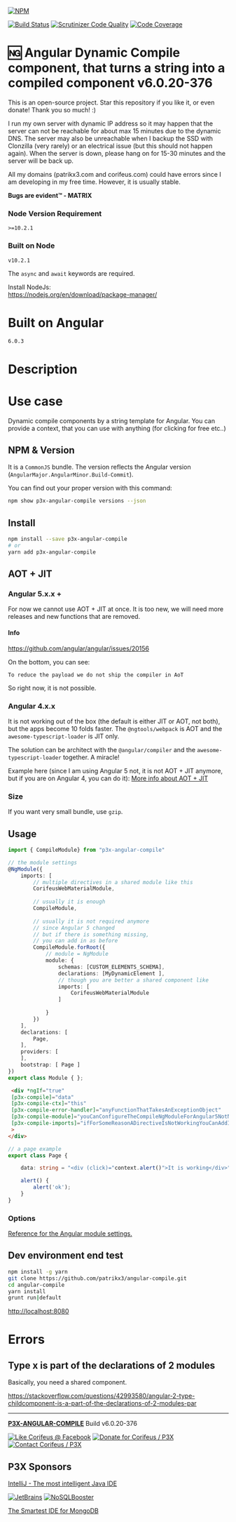 [//]: #@corifeus-header
  
[![NPM](https://nodei.co/npm/p3x-angular-compile.png?downloads=true&downloadRank=true&stars=true)](https://www.npmjs.com/package/p3x-angular-compile/)

  [![Build Status](https://travis-ci.org/patrikx3/angular-compile.svg?branch=master)](https://travis-ci.org/patrikx3/angular-compile)  [![Scrutinizer Code Quality](https://scrutinizer-ci.com/g/patrikx3/angular-compile/badges/quality-score.png?b=master)](https://scrutinizer-ci.com/g/patrikx3/angular-compile/?branch=master)  [![Code Coverage](https://scrutinizer-ci.com/g/patrikx3/angular-compile/badges/coverage.png?b=master)](https://scrutinizer-ci.com/g/patrikx3/angular-compile/?branch=master) 


 
# 🆖 Angular Dynamic Compile component, that turns a string into a compiled component v6.0.20-376  

This is an open-source project. Star this repository if you like it, or even donate!  Thank you so much! :)

I run my own server with dynamic IP address so it may happen that the server can not be reachable for about max 15 minutes due to the dynamic DNS. The server may also be unreachable when I backup the SSD with Clonzilla (very rarely) or an electrical issue (but this should not happen again). When the server is down, please hang on for 15-30 minutes and the server will be back up.

All my domains (patrikx3.com and corifeus.com) could have errors since I am developing in my free time. However, it is usually stable.

**Bugs are evident™ - MATRIX️**

### Node Version Requirement 
``` 
>=10.2.1 
```  
   
### Built on Node 
``` 
v10.2.1
```   
   
The ```async``` and ```await``` keywords are required.

Install NodeJs:    
https://nodejs.org/en/download/package-manager/    


# Built on Angular

```text
6.0.3
```
            


# Description  

                        
[//]: #@corifeus-header:end


# Use case
Dynamic compile components by a string template for Angular. You can provide a context, that you can use with anything (for clicking for free etc..) 

## NPM & Version
It is a ```CommonJS``` bundle.
The version reflects the Angular version (```AngularMajor.AngularMinor.Build-Commit```).

You can find out your proper version with this command:
```bash
npm show p3x-angular-compile versions --json
```

## Install
  
```bash
npm install --save p3x-angular-compile
# or
yarn add p3x-angular-compile
```

## AOT + JIT

### Angular 5.x.x +

For now we cannot use AOT + JIT at once. It is too new, we will need more releases and new functions that are removed.

#### Info
https://github.com/angular/angular/issues/20156

On the bottom, you can see:
```text
To reduce the payload we do not ship the compiler in AoT
```

So right now, it is not possible.

### Angular 4.x.x

It is not working out of the box (the default is either JIT or AOT, not both), but the apps become 10 folds faster. The ``@ngtools/webpack`` is AOT and the ```awesome-typescript-loader``` is JIT only. 
  
The solution can be architect with the ```@angular/compiler``` and the ```awesome-typescript-loader``` together. A miracle!

Example here (since I am using Angular 5 not, it is not AOT + JIT anymore, but if you are on Angular 4, you can do it):
[More info about AOT + JIT](https://pages.corifeus.com/github/corifeus-builder-angular/artifacts/readme/skeleton.html)

### Size
If you want very small bundle, use ```gzip```.

## Usage

```typescript
import { CompileModule} from "p3x-angular-compile"

// the module settings
@NgModule({
    imports: [
        // multiple directives in a shared module like this
        CorifeusWebMaterialModule,
        
        // usually it is enough
        CompileModule,
        
        // usually it is not required anymore
        // since Angular 5 changed
        // but if there is something missing,
        // you can add in as before
        CompileModule.forRoot({
            // module = NgModule
            module: {
                schemas: [CUSTOM_ELEMENTS_SCHEMA],
                declarations: [MyDynamicElement ],
                // though you are better a shared component like
                imports: [
                    CorifeusWebMaterialModule
                ]
                
            }
        })
    ],
    declarations: [
        Page,
    ],
    providers: [
    ],
    bootstrap: [ Page ]
})
export class Module { };
```
    
```html
 <div *ngIf="true" 
 [p3x-compile]="data"
 [p3x-compile-ctx]="this"
 [p3x-compile-error-handler]="anyFunctionThatTakesAnExceptionObject"
 [p3x-compile-module]="youCanConfigureTheCompileNgModuleForAngular5NotNeeded"
 [p3x-compile-imports]="ifForSomeReasonADirectiveIsNotWorkingYouCanAddInForAngular5NotNeeded"
 >     
</div>
```

```typescript
// a page example
export class Page {

    data: string = "<div (click)="context.alert()">It is working</div>";

    alert() {
        alert('ok');
    }
}
```


<!--

#### Actual used dynamic compiler
I use a dynamic Markdown page with ```p3x-angular-compile```:
[Module](https://github.com/patrikx3/corifeus-app-web-pages/blob/master/src/angular/module.ts) , [Example page](https://github.com/patrikx3/corifeus-app-web-pages/blob/master/src/angular/modules/cory-page.ts)


#### Service
[Please refer to use an a service](https://github.com/patrikx3/angular-compile/blob/master/test/angular-webpack/angular/page.ts)

```typescript
export interface CompileOptions {   
    // cached by template
    template: string;
    container: ViewContainerRef;
    context?: any,
    
    // you can customize here any you want to
    // CommonModule, BrowserModule are auto added 
    // (like *ngIf and angular default directives)
    // though CompileModule.forRoot is usually enough
    // so you do not need to use it
    module?: NgModule;
    
    onCompiled?: Function,
    onError?: Function;

}
```

-->

### Options
[Reference for the Angular module settings.](
https://github.com/angular/angular/blob/master/packages/core/src/metadata/ng_module.ts)

<!--
The templates are cached.
-->

<!--

### Deployed example
[Corifeus Pages (JIT + AOT at once)](https://pages.corifeus.com)

#### For now, until there is no options in Angular to use JIT, I just use AOT, so I don't use this component  

[Corifeus Pages (AOT)](https://pages.corifeus.com)

  
[https://github.com/patrikx3/corifeus-app-web-pages/blob/master/src/angular/modules/cory-page.ts](https://github.com/patrikx3/corifeus-app-web-pages/blob/master/src/angular/modules/cory-page.ts)

  -->


## Dev environment end test
   
```bash
npm install -g yarn
git clone https://github.com/patrikx3/angular-compile.git
cd angular-compile
yarn install
grunt run|default
```

[http://localhost:8080](http://localhost:8080)



# Errors

## Type x is part of the declarations of 2 modules
 
Basically, you need a shared component.
 
https://stackoverflow.com/questions/42993580/angular-2-type-childcomponent-is-a-part-of-the-declarations-of-2-modules-par


[//]: #@corifeus-footer

---

[**P3X-ANGULAR-COMPILE**](https://pages.corifeus.com/angular-compile) Build v6.0.20-376 

[![Like Corifeus @ Facebook](https://img.shields.io/badge/LIKE-Corifeus-3b5998.svg)](https://www.facebook.com/corifeus.software) [![Donate for Corifeus / P3X](https://img.shields.io/badge/Donate-Corifeus-003087.svg)](https://www.paypal.com/cgi-bin/webscr?cmd=_s-xclick&hosted_button_id=QZVM4V6HVZJW6)  [![Contact Corifeus / P3X](https://img.shields.io/badge/Contact-P3X-ff9900.svg)](https://www.patrikx3.com/en/front/contact) 


## P3X Sponsors

[IntelliJ - The most intelligent Java IDE](https://www.jetbrains.com)
  
[![JetBrains](https://cdn.corifeus.com/assets/svg/jetbrains-logo.svg)](https://www.jetbrains.com/) [![NoSQLBooster](https://cdn.corifeus.com/assets/png/nosqlbooster-70x70.png)](https://www.nosqlbooster.com/)

[The Smartest IDE for MongoDB](https://www.nosqlbooster.com)
  
  
 

[//]: #@corifeus-footer:end